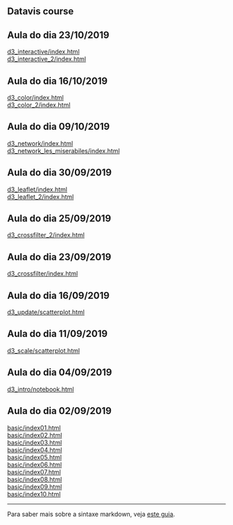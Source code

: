 ## Datavis course

## Aula do dia 23/10/2019

[d3_interactive/index.html](d3_interactive/index.html)<br>
[d3_interactive_2/index.html](d3_interactive_2/index.html)<br>

## Aula do dia 16/10/2019

[d3_color/index.html](d3_color/index.html)<br>
[d3_color_2/index.html](d3_color_2/index.html)<br>

## Aula do dia 09/10/2019

[d3_network/index.html](d3_network/index.html)<br>
[d3_network_les_miserabiles/index.html](d3_network_les_miserabiles/index.html)<br>

## Aula do dia 30/09/2019

[d3_leaflet/index.html](d3_leaflet/index.html)<br>
[d3_leaflet_2/index.html](d3_leaflet_2/index.html)<br>

## Aula do dia 25/09/2019

[d3_crossfilter_2/index.html](d3_crossfilter_2/index.html)<br>

## Aula do dia 23/09/2019

[d3_crossfilter/index.html](d3_crossfilter/index.html)<br>

## Aula do dia 16/09/2019

[d3_update/scatterplot.html](d3_update/scatterplot.html)<br>

## Aula do dia 11/09/2019

[d3_scale/scatterplot.html](d3_scale/scatterplot.html)<br>

## Aula do dia 04/09/2019

[d3_intro/notebook.html](d3_intro/notebook.html)<br>

## Aula do dia 02/09/2019

[basic/index01.html](basic/index01.html)<br>
[basic/index02.html](basic/index02.html)<br>
[basic/index03.html](basic/index03.html)<br>
[basic/index04.html](basic/index04.html)<br>
[basic/index05.html](basic/index05.html)<br>
[basic/index06.html](basic/index06.html)<br>
[basic/index07.html](basic/index07.html)<br>
[basic/index08.html](basic/index08.html)<br>
[basic/index09.html](basic/index09.html)<br>
[basic/index10.html](basic/index10.html)<br>

---

Para saber mais sobre a sintaxe markdown, veja [este guia](https://guides.github.com/features/mastering-markdown/).

